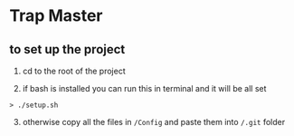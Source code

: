 # Trap Master

## to set up the project

1. cd to the root of the project

2. if bash is installed you can run this in terminal and it will be all set
```
> ./setup.sh
```

3. otherwise copy all the files in ```/Config``` and paste them into ```/.git``` folder

